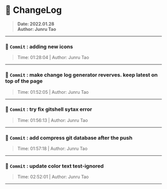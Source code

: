 # :hammer: ChangeLog
> __Date: 2022.01.28__<br>
> __Author: Junru Tao__<br>
---

### :electric_plug: `Commit` : adding new icons
> Time: 01:28:04 | Author: Junru Tao
---
### :electric_plug: `Commit` : make change log generator reverves. keep __latest__ on top of the page
> Time: 01:52:05 | Author: Junru Tao
---
### :electric_plug: `Commit` : try fix gitshell sytax error
> Time: 01:56:13 | Author: Junru Tao
---
### :electric_plug: `Commit` : add compress git database after the push
> Time: 01:57:18 | Author: Junru Tao
---
### :electric_plug: `Commit` : update color text test-ignored
> Time: 02:52:01 | Author: Junru Tao
---
